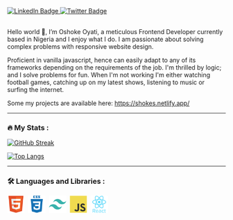

<div id="badges">
  <a href="https://www.linkedin.com/in/oshoke-oyati?lipi=urn%3Ali%3Apage%3Ad_flagship3_profile_view_base_contact_details%3B%2Bj2Ai186QgemFxoa1gfzrw%3D%3D">
    <img src="https://img.shields.io/badge/LinkedIn-blue?style=for-the-badge&logo=linkedin&logoColor=white" alt="LinkedIn Badge"/>
  </a>

  <a href="https://twitter.com/Airshokes">
    <img src="https://img.shields.io/badge/Twitter-blue?style=for-the-badge&logo=twitter&logoColor=white" alt="Twitter Badge"/>
  </a>
</div>

<img src="https://komarev.com/ghpvc/?username=shokes&style=flat-square&color=blue" alt=""/>


Hello world 👋, I’m Oshoke Oyati, a meticulous Frontend Developer currently based in Nigeria and I enjoy what I do. I am passionate about solving complex problems with responsive website design. 

Proficient in vanilla javascript, hence can easily adapt to any of its frameworks depending on the requirements of the job. I'm thrilled by logic; and I solve problems for fun. When I'm not working I'm either watching football games, catching up on my latest shows, listening to music or surfing the internet.

Some my projects are available here: https://shokes.netlify.app/

---

### :fire: My Stats :
[![GitHub Streak](http://github-readme-streak-stats.herokuapp.com?user=shokes&theme=dark&background=000000)](https://git.io/streak-stats)

[![Top Langs](https://github-readme-stats.vercel.app/api/top-langs/?username=shokes&layout=compact&theme=vision-friendly-dark)](https://github.com/anuraghazra/github-readme-stats)


---

### :hammer_and_wrench: Languages and Libraries :
<div>
  <img src="https://github.com/devicons/devicon/blob/master/icons/html5/html5-original.svg" title="HTML5" alt="HTML" width="40" height="40"/>&nbsp;
   <img src="https://github.com/devicons/devicon/blob/master/icons/css3/css3-plain-wordmark.svg"  title="CSS3" alt="CSS" width="40" height="40"/>&nbsp;
    <img src="https://github.com/devicons/devicon/blob/master/icons/tailwindcss/tailwindcss-plain.svg" title="Tailwindcss" alt="Tailwindcss" width="40" height="40"/>&nbsp;
  <img src="https://github.com/devicons/devicon/blob/master/icons/javascript/javascript-original.svg" title="JavaScript" alt="JavaScript" width="40" height="40"/>&nbsp;
   <img src="https://github.com/devicons/devicon/blob/master/icons/react/react-original-wordmark.svg" title="React" alt="React" width="40" height="40"/>&nbsp;
</div>





<!--
**shokes/shokes** is a ✨ _special_ ✨ repository because its `README.md` (this file) appears on your GitHub profile.


Here are some ideas to get you started:

- 🔭 I’m currently working on ...
- 🌱 I’m currently learning ReactJs...
- 👯 I’m looking to collaborate on ...
- 🤔 I’m looking for help with ...
- 💬 Ask me about ...
- 📫 How to reach me: +2348083594505
- ⚡ Fun fact: ...
-->
